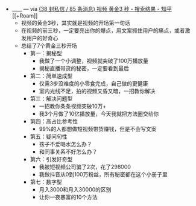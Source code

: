 - ____ — via [(38 封私信 / 85 条消息) 视频 黄金3 秒 - 搜索结果 - 知乎](https://www.zhihu.com/search?type=content&q=%E8%A7%86%E9%A2%91%20%E9%BB%84%E9%87%913%20%E7%A7%92) [[+Roam]]
    - 视频的黄金3秒，其实就是视频的开场第一句话
    - 在视频的前三秒，一定要亮出你的爆点，用文案抓住用户的痛点，或者激发用户的好奇心
    - 总结了7个黄金三秒开场
        - 第一：揭秘型
            - 我做了一个小调整，视频就突破了100万播放量
            - 揭秘直播带货的秘密，一定要看到最后
        - 第二：简单速成型
            - 仅需3步没难度的小零食完成，自己做的更健康
            - 室内光线不足，拍的视频又昏又暗，一招教你解决
        - 第三：解决问题型
            - 一招教你条条视频突破10万+
            - 我3个月做了10亿播放量，今天我就把方法圈交给你
        - 第四：高占比参考性
            - 99%的人都想做短视频带货赚钱，但是不会写文案
        - 第五：疑问句性
            - 孩子不爱喝水怎么办？
            - 和同事关系不好怎么办？
        - 第六：引发好奇型
            - 我被短视频公司骗了2次，花了298000
            - 我做抖音从0到100万粉丝，所有秘密都在这个小册子里
        - 第七：数字型
            - 月入3000和月入30000的区别
            - 让你一夜暴富的10个方法
